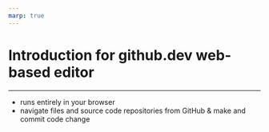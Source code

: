 ```yaml
---
marp: true
---
```


# Introduction for github.dev web-based editor


--- 
- runs entirely in your browser
- navigate files and source code repositories from GitHub & make and commit code change


